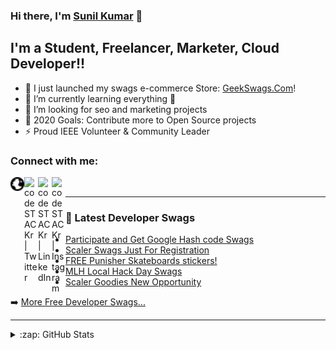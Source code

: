 ### Hi there, I'm [Sunil Kumar][website] 👋

## I'm a Student, Freelancer, Marketer, Cloud Developer!!

- 🔭 I just launched my swags e-commerce Store: [GeekSwags.Com][web1]!
- 🌱 I’m currently learning everything 🤣
- 👯 I’m looking for seo and marketing projects
- 🥅 2020 Goals: Contribute more to Open Source projects
- ⚡ Proud IEEE Volunteer & Community Leader

### Connect with me:

[<img align="left" alt="codeSTACKr.com" width="22px" src="https://raw.githubusercontent.com/iconic/open-iconic/master/svg/globe.svg" />][website]
[<img align="left" alt="codeSTACKr | Twitter" width="22px" src="https://cdn.jsdelivr.net/npm/simple-icons@v3/icons/twitter.svg" />][twitter]
[<img align="left" alt="codeSTACKr | LinkedIn" width="22px" src="https://cdn.jsdelivr.net/npm/simple-icons@v3/icons/linkedin.svg" />][linkedin]
[<img align="left" alt="codeSTACKr | Instagram" width="22px" src="https://cdn.jsdelivr.net/npm/simple-icons@v3/icons/instagram.svg" />][instagram]

<br />


---


### 📕 Latest Developer Swags

<!-- BLOG-POST-LIST:START -->
- [Participate and Get Google Hash code Swags](https://geekswags.com/participate-and-get-google-hash-code-swags/)
- [Scaler Swags Just For Registration](https://geekswags.com/scaler-swags-just-for-registration/)
- [FREE Punisher Skateboards stickers!](https://geekswags.com/free-punisher-skateboards-stickers/)
- [MLH Local Hack Day Swags](https://geekswags.com/mlh-local-hack-day-swags/)
- [Scaler Goodies New Opportunity](https://geekswags.com/scaler-goodies-new-opprtunity/)
<!-- BLOG-POST-LIST:END -->

➡️ [More Free Developer Swags...](https://geekswags.com/blog)

---

<details>
  <summary>:zap: GitHub Stats</summary>

  [![Sunil's github stats](https://github-readme-stats.vercel.app/api?username=TharVid)]

</details>

[website]: https://www.sunilk.org/
[web1]: https://geekswags.com/
[twitter]: https://twitter.com/stharvid
[instagram]: https://instagram.com/stharvid
[linkedin]: https://www.linkedin.com/in/tharvid/
[Facebook]: https://www.facebook.com/stharvid
